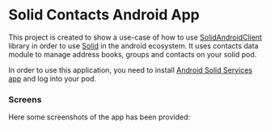 # Solid Contacts Android App

This project is created to show a use-case of how to use [SolidAndroidClient](https://github.com/pondersource/Android-Solid-Services) library in order to use [Solid](https://solidproject.org/) in the android ecosystem.
It uses contacts data module to manage address books, groups and contacts on your solid pod.

In order to use this application, you need to install [Android Solid Services app](https://github.com/pondersource/Android-Solid-Services/releases) and log into your pod. 

### Screens
Here some screenshots of the app has been provided:

